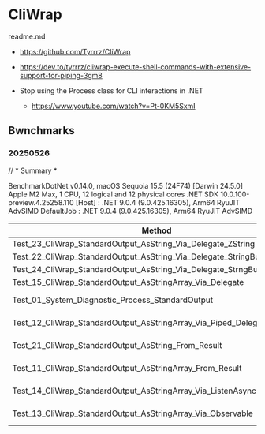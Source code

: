 # CliWrap

readme.md

*   https://github.com/Tyrrrz/CliWrap
    
*   https://dev.to/tyrrrz/cliwrap-execute-shell-commands-with-extensive-support-for-piping-3gm8

*   Stop using the Process class for CLI interactions in .NET

    *   https://www.youtube.com/watch?v=Pt-0KM5SxmI


## Bwnchmarks

### 20250526

// * Summary *

BenchmarkDotNet v0.14.0, macOS Sequoia 15.5 (24F74) [Darwin 24.5.0]
Apple M2 Max, 1 CPU, 12 logical and 12 physical cores
.NET SDK 10.0.100-preview.4.25258.110
[Host]     : .NET 9.0.4 (9.0.425.16305), Arm64 RyuJIT AdvSIMD
DefaultJob : .NET 9.0.4 (9.0.425.16305), Arm64 RyuJIT AdvSIMD


| Method                                                                    | Mean          | Gen0   | Allocated |
|-------------------------------------------------------------------------- |--------------:|-------:|----------:|
| Test_23_CliWrap_StandardOutput_AsString_Via_Delegate_ZString              |      15.29 us | 0.0916 |     992 B |
| Test_22_CliWrap_StandardOutput_AsString_Via_Delegate_StringBuider         |      15.30 us | 0.1221 |    1088 B |
| Test_24_CliWrap_StandardOutput_AsString_Via_Delegate_StrngBuilder_BuiltIn |      15.32 us | 0.0916 |     824 B |
| Test_15_CliWrap_StandardOutput_AsStringArray_Via_Delegate                 |      15.33 us | 0.0916 |    1016 B |
| Test_01_System_Diagnostic_Process_StandardOutput                          |  24,320.15 us |      - |   58681 B |
| Test_12_CliWrap_StandardOutput_AsStringArray_Via_Piped_Delegate           | 110,315.35 us |      - |  104776 B |
| Test_21_CliWrap_StandardOutput_AsString_From_Result                       | 110,805.92 us |      - |   95392 B |
| Test_11_CliWrap_StandardOutput_AsStringArray_From_Result                  | 112,912.02 us |      - |   95568 B |
| Test_14_CliWrap_StandardOutput_AsStringArray_Via_ListenAsync              | 116,452.50 us |      - |   97200 B |
| Test_13_CliWrap_StandardOutput_AsStringArray_Via_Observable               | 217,606.77 us |      - |  191925 B |

